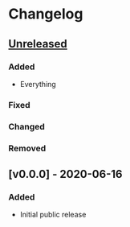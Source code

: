 # Changelog

## [Unreleased]

### Added
- Everything
### Fixed
### Changed
### Removed

## [v0.0.0] - 2020-06-16

### Added
- Initial public release

[Unreleased]: https://github.com/nextcaller/sip-capture/compare/v0.0.0...HEAD
